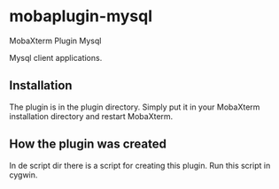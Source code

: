 mobaplugin-mysql
================

MobaXterm Plugin Mysql


Mysql client applications.

Installation
------------

The plugin is in the plugin directory. Simply put it in your MobaXterm installation directory and restart MobaXterm.


How the plugin was created
--------------------------

In de script dir there is a script for creating this plugin. Run this script in cygwin.
